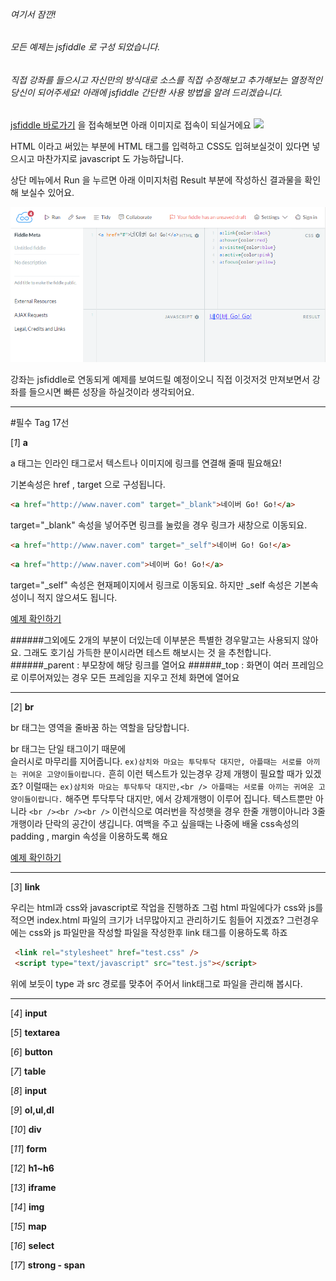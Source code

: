 ###### 여기서 잠깐!
###### 모든 예제는  jsfiddle 로 구성 되었습니다.
###### 직접 강좌를 들으시고 자신만의 방식대로 소스를 직접 수정해보고 추가해보는 열정적인 당신이 되어주세요! 아래에 jsfiddle 간단한 사용 방법을 알려 드리겠습니다.

[jsfiddle 바로가기](https://jsfiddle.net) 을 접속해보면 아래 이미지로 접속이 되실거에요
![](image/img_html1_3.png)

HTML 이라고 써있는 부분에 HTML 태그를 입력하고 CSS도 입혀보실것이 있다면 넣으시고 마찬가지로 javascript 도 가능하답니다.

상단 메뉴에서 Run 을 누르면 아래 이미지처럼  Result 부분에 작성하신 결과물을 확인해 보실수 있어요.

![](image/img_html1_4.png)

강좌는 jsfiddle로 연동되게 예제를 보여드릴 예정이오니 직접 이것저것 만져보면서 강좌를 들으시면 빠른 성장을 하실것이라 생각되어요. 

---

#필수 Tag 17선

[*1*] **a**   

a 태그는 인라인 태그로서 텍스트나 이미지에 링크를 연결해 줄때 필요해요!

기본속성은 href , target 으로 구성됩니다.

``` html
<a href="http://www.naver.com" target="_blank">네이버 Go! Go!</a>
```

target="_blank" 속성을 넣어주면 링크를 눌렀을 경우 링크가 새창으로 이동되요.

``` html
<a href="http://www.naver.com" target="_self">네이버 Go! Go!</a>
```

``` html
<a href="http://www.naver.com">네이버 Go! Go!</a>
```

target="_self" 속성은 현재페이지에서 링크로 이동되요. 하지만 _self 속성은 기본속성이니 적지 않으셔도 됩니다.

[예제 확인하기](https://jsfiddle.net/0hoesebk/4/)

######그외에도 2개의 부분이 더있는데 이부분은 특별한 경우말고는 사용되지 않아요. 그래도 호기심 가득한 분이시라면 테스트 해보시는 것 을 추천합니다.
######_parent : 부모창에 해당 링크를 열어요
######_top : 화면이 여러 프레임으로 이루어져있는 경우 모든 프레임을 지우고 전체 화면에 열어요

---

[*2*] **br**   

br 태그는 영역을 줄바꿈 하는 역할을 담당합니다.

br 태그는 단일 태그이기 때문에 <br /> 슬러시로 마무리를 지어줍니다.
```ex)삼치와 마요는 투닥투닥 대지만, 아플때는 서로를 아끼는 귀여운 고양이들이랍니다.``` 흔히 이런 텍스트가 있는경우 강제 개행이 필요할 때가 있겠죠? 이럴때는 
```ex)삼치와 마요는 투닥투닥 대지만,<br /> 아플때는 서로를 아끼는 귀여운 고양이들이랍니다.``` 해주면 투닥투닥 대지만, 에서 강제개행이 이루어 집니다. 텍스트뿐만 아니라 ```<br /><br /><br />``` 이런식으로 여러번을 작성햇을 경우 한줄 개행이아니라 3줄 개행이라 단락의 공간이 생깁니다. 여백을 주고 싶을때는 나중에 배울 css속성의 padding , margin 속성을 이용하도록 해요

[예제 확인하기](https://jsfiddle.net/juy1h5hr/1/)

---

[*3*] **link**

우리는 html과 css와 javascript로 작업을 진행하죠 그럼 html 파일에다가 css와 js를 적으면 index.html 파일의 크기가 너무많아지고 관리하기도 힘들어 지겠죠? 그런경우에는 css와 js 파일만을 작성할 파일을 작성한후 link 태그를 이용하도록 하죠

```html
 <link rel="stylesheet" href="test.css" />
 <script type="text/javascript" src="test.js"></script>
```

위에 보듯이 type 과 src 경로를 맞추어 주어서 link태그로 파일을 관리해 봅시다.

---

[*4*] **input**



[*5*] **textarea**

[*6*] **button**

[*7*] **table**

[*8*] **input**

[*9*] **ol,ul,dl**

[*10*] **div**

[*11*] **form**

[*12*] **h1~h6**

[*13*] **iframe**

[*14*] **img**

[*15*] **map**

[*16*] **select**

[*17*] **strong - span**

